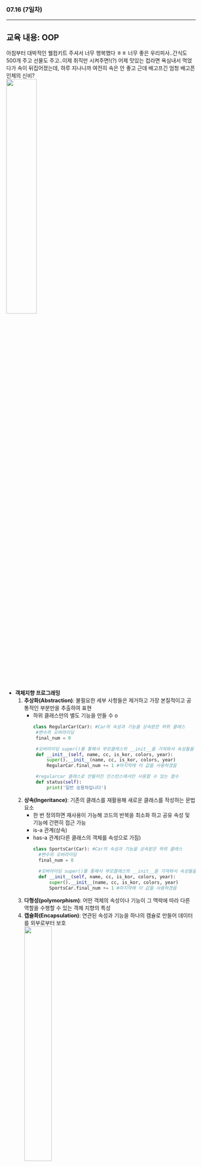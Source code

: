 ###  07.16 (7일차)
---
교육 내용: OOP
---
아침부터 대박적인 웰컴키트 주셔서 너무 행복했다 ㅎㅎ 너무 좋은 우리피사..간식도 500개 주고 선물도 주고..이제 취직만 시켜주면!(?) 어제 맛있는 컵라면 욕심내서 먹었다가 속이 뒤집어졌는데, 하루 지나니까 여전히 속은 안 좋고 근데 배고프긴 엄청 배고픈 인체의 신비? <br> 
<img src="https://github.com/user-attachments/assets/ce8fd645-5c98-49e2-abf8-36c7264db519" width="40%" /> 

<br><br>
- **객체지향 프로그래밍**
  1. **추상화(Abstraction)**: 불필요한 세부 사항들은 제거하고 가장 본질적이고 공통적인 부분만을 추출하여 표현
     - 하위 클래스만의 별도 기능을 만들 수 o
       ```python
       class RegularCar(Car): #Car의 속성과 기능을 상속받은 하위 클래스
        #변수의 오버라이딩 
        final_num = 0
    
        #오버라이딩 super()를 통해서 부모클래스의 __init__을 가져와서 속성들을 거기 넣어주고
        def __init__(self, name, cc, is_kor, colors, year):
            super().__init__(name, cc, is_kor, colors, year)
            RegularCar.final_num += 1 #마지막에 이 값을 사용하겠음 
    
        #regularcar 클래스로 만들어진 인스턴스에서만 사용할 수 있는 함수 
        def status(self):
            print('일반 승용차입니다')
       ```
  2. **상속(Ingeritance)**: 기존의 클래스를 재활용해 새로운 클래스를 작성하는 문법 요소 
      - 한 번 정의하면 재사용이 가능해 코드의 반복을 최소화 하고 공유 속성 및 기능에 간편히 접근 가능
      - is-a 관계(상속)
      - has-a 관계(다른 클래스의 객체를 속성으로 가짐)
        ```python
        class SportsCar(Car): #Car의 속성과 기능을 상속받은 하위 클래스
          #변수의 오버라이딩 
          final_num = 0
      
          #오버라이딩 super()를 통해서 부모클래스의 __init__을 가져와서 속성들을 거기 넣어주고
          def __init__(self, name, cc, is_kor, colors, year):
              super().__init__(name, cc, is_kor, colors, year)
              SportsCar.final_num += 1 #마지막에 이 값을 사용하겠음
        ```
  3. **다형성(polymorphism)**: 어떤 객체의 속성이나 기능이 그 맥락에 따라 다른 역할을 수행할 수 있는 객체 지향의 특성
  4. **캡슐화(Encapsulation)**: 연관된 속성과 기능을 하나의 캠슐로 만들어 데이터를 외부로부터 보호<br> 
    <img src="https://github.com/user-attachments/assets/b2027dd6-291b-4ab0-9ad9-cfbb8f6179f3" width="40%" /> <br>
    <small>(이미지 출처: [링크](https://velog.io/@nayeon/%EA%B0%9D%EC%B2%B4-%EC%A7%80%ED%96%A5-%ED%94%84%EB%A1%9C%EA%B7%B8%EB%9E%98%EB%B0%8D-OOPObject-Oriented-Programming))</small>
<br><br>
- **클래스 구조**
  - 클래스 내부에 정의되는 변수: 속성(클래스변수/객체변수)/ 클래스 내부에 정의되는 함수: 기능(메소드)
    - 여러개를 한 클래스에 담을 수 o
  - **생성자함수(constructor)**: 클래스를 통해 인스턴스를 '생성'하는 순간 한번만 내부적으로 실행
    ```python
    class Person:

    # 클래스변수 - 공통속성을 확인하는 함수
    nation = 'Korea' 
   
    # 인스턴스 변수
    # 생성자함수(constructor) 
    def __init__(self, name, age):  # self는 자동으로 전달되지만 name, age는 꼭 전달해야하는 필수파라미터가 됩니다.
        self.name = name
        self.age = age
        # self.nation = Person.nation

    def __add__(self, other): # + 연산자를 위한 던더메소드를 만들어줌
        print(self.age + other.age)
        print(f'{self.name}과(와) {other.name}의 나이를 더하면 {self.age + other.age}살입니다.')

    # 인스턴스 함수
    def introduce(self):
        return f'{self.name}입니다.'

    # 클래스 함수 
    def check_nation():
        return f'현재 Person의 기본 국적은 {Person.nation}입니다.'
    ```
  - 파이썬에서는 함수도 객체 (function 클래스로 만들어진 객체)<br><br>
- **Method**
  - **StaticMethod**: 이 메서드가 만들어진 클래스의 변수를 참조
  - **ClassMethod**: 현재 클래스의 변수를 참조
- 클래스의 **은닉성**
  1. setter와 getter가 있는 함수
    ```python
    class BankAccount:
        def __init__(self, account_num, name, balance, password):
            self._account_num = account_num
            self._name = name
            self._balance = balance
            self._password = password
    
        #get_pw() 인스턴스 메서드로 비밀번호를 조회만 할 수 ㅇ
        @property #함수를 변수처럼 부를 수 있게 됨
        def get_pw(self): 
            return self._password
    
        #set_pw() 라는 인스턴스 메서드로 비밀번호를 변경만 할 수 ㅇ
        #def set_pw(self, _password): #set_pw('new')
            self._password = _password
            return self._password
  
        #outer_balance() 라는 인스턴스 메서드로 금액을 확인만 할 수 ㅇ
        def outer_balance(self): 
            return self._balance
    ```
  3. setter는 없고 getter만 있는 함수 
    ```python
    class BankAccount:
        def __init__(self, account_num, name, balance, password):
            self._account_num = account_num
            self._name = name
            self._balance = balance
            self._password = password
    
        #get_pw() 인스턴스 메서드로 비밀번호를 조회만 할 수 ㅇ
        @property #함수를 변수처럼 부를 수 있게 됨
        def get_pw(self): 
            return self._password
    
        #set_pw() 라는 인스턴스 메서드로 비밀번호를 변경만 할 수 ㅇ
        #def set_pw(self, _password): #set_pw('new')
        @get_pw.setter #getter의 함수명과 일치해야 함 
        def get_pw(self, _password): #set_pw('new')
            self._password = _password
    
        #outer_balance() 라는 인스턴스 메서드로 금액을 확인만 할 수 ㅇ
        def outer_balance(self): 
            return self._balance
    ```
***
